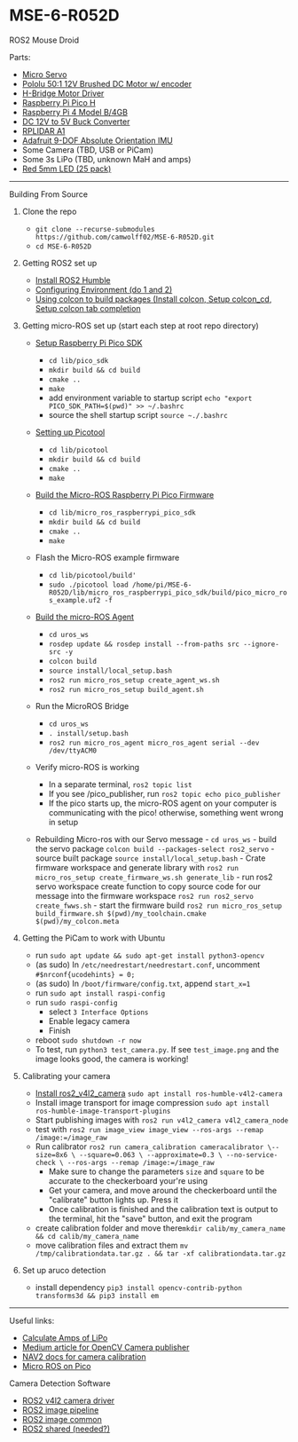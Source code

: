 # MSE-6-R052D
ROS2 Mouse Droid

Parts:
- [Micro Servo](https://www.pishop.us/product/micro-servo-sg92r/)
- [Pololu 50:1 12V Brushed DC Motor w/ encoder](https://www.pololu.com/product/4753)
- [H-Bridge Motor Driver](https://www.pishop.us/product/hw-095a-l298-stepper-motor-driver-module-dc-dual-h-bridge/)
- [Raspberry Pi Pico H](https://www.pishop.us/product/raspberry-pi-pico-h-pre-soldered-headers/)
- [Raspberry Pi 4 Model B/4GB](https://www.pishop.us/product/raspberry-pi-4-model-b-4gb/)
- [DC 12V to 5V Buck Converter](https://www.pishop.us/product/dc-dc-12v-to-3-3v-5v-12v-power-module-multi-output-voltage-conversion/)
- [RPLIDAR A1](https://www.adafruit.com/product/4010)
- [Adafruit 9-DOF Absolute Orientation IMU](https://www.pishop.us/product/adafruit-9-dof-absolute-orientation-imu-fusion-breakout-bno055/)
- Some Camera (TBD, USB or PiCam)
- Some 3s LiPo (TBD, unknown MaH and amps)
- [Red 5mm LED (25 pack)](https://www.pishop.us/product/super-bright-red-5mm-led-25-pack/)

--------------------------------------------------------------------------------------------------------------------------------------------

Building From Source
1. Clone the repo
      - `git clone --recurse-submodules https://github.com/camwolff02/MSE-6-R052D.git`
      - `cd MSE-6-R052D`

2. Getting ROS2 set up
      - [Install ROS2 Humble](https://docs.ros.org/en/humble/Installation/Ubuntu-Install-Debians.html)
      - [Configuring Environment (do 1 and 2)](https://docs.ros.org/en/humble/Tutorials/Beginner-CLI-Tools/Configuring-ROS2-Environment.html)
      - [Using colcon to build packages (Install colcon, Setup colcon_cd, Setup colcon tab completion](https://docs.ros.org/en/humble/Tutorials/Beginner-Client-Libraries/Colcon-Tutorial.html#)

3. Getting micro-ROS set up (start each step at root repo directory)
      - [Setup Raspberry Pi Pico SDK](https://github.com/raspberrypi/pico-sdk)
        - `cd lib/pico_sdk`
        - `mkdir build && cd build`
        - `cmake ..`
        - `make`
        - add environment variable to startup script `echo "export PICO_SDK_PATH=$(pwd)" >> ~/.bashrc`
        - source the shell startup script `source ~./.bashrc`

      - [Setting up Picotool](https://github.com/raspberrypi/picotool)
        - `cd lib/picotool`
        - `mkdir build && cd build`
        - `cmake ..`
        - `make`

      - [Build the Micro-ROS Raspberry Pi Pico Firmware](https://github.com/micro-ROS/micro_ros_raspberrypi_pico_sdk)
        - `cd lib/micro_ros_raspberrypi_pico_sdk`
        - `mkdir build && cd build`
        - `cmake ..`
        - `make`
      
      - Flash the Micro-ROS example firmware
        - `cd lib/picotool/build'` 
        - `sudo ./picotool load /home/pi/MSE-6-R052D/lib/micro_ros_raspberrypi_pico_sdk/build/pico_micro_ros_example.uf2 -f`
      
      - [Build the micro-ROS Agent](https://github.com/micro-ROS/micro_ros_setup/tree/humble#building)
        - `cd uros_ws`
        - `rosdep update && rosdep install --from-paths src --ignore-src -y`
        - `colcon build`
        - `source install/local_setup.bash`
        - `ros2 run micro_ros_setup create_agent_ws.sh`
        - `ros2 run micro_ros_setup build_agent.sh`

      - Run the MicroROS Bridge
        - `cd uros_ws`
        - `. install/setup.bash`
        - `ros2 run micro_ros_agent micro_ros_agent serial --dev /dev/ttyACM0`
   
      - Verify micro-ROS is working
        - In a separate terminal, `ros2 topic list`
        - If you see /pico_publisher, run `ros2 topic echo pico_publisher`
        - If the pico starts up, the micro-ROS agent on your computer is communicating with the pico! otherwise, something went wrong in setup

      - Rebuilding Micro-ros with our Servo message
            - `cd uros_ws`
            - build the servo package `colcon build --packages-select ros2_servo`
            - source built package `source install/local_setup.bash`
            - Crate firmware workspace and generate library with `ros2 run micro_ros_setup create_firmware_ws.sh generate_lib`
            - run ros2 servo workspace create function to copy source code for our message into the firmware workspace `ros2 run ros2_servo create_fwws.sh`
            - start the firmware build `ros2 run micro_ros_setup build_firmware.sh $(pwd)/my_toolchain.cmake $(pwd)/my_colcon.meta`
      

<VERIFIED AND WORKING UP TO THIS POINT>

4. Getting the PiCam to work with Ubuntu
      - run `sudo apt update && sudo apt-get install python3-opencv`
      - (as sudo) In `/etc/needrestart/needrestart.conf`, uncomment `#$nrconf{ucodehints} = 0;`
      - (as sudo) In `/boot/firmware/config.txt`, append `start_x=1`
      - run `sudo apt install raspi-config`
      - run `sudo raspi-config`
        - select `3 Interface Options`
        - Enable legacy camera
        - Finish
      - reboot `sudo shutdown -r now`
      - To test, run `python3 test_camera.py`. If see `test_image.png` and the image looks good, the camera is working!

5. Calibrating your camera
      - [Install ros2_v4l2_camera](https://github.com/tier4/ros2_v4l2_camera) `sudo apt install ros-humble-v4l2-camera`
      - Install image transport for image compression `sudo apt install ros-humble-image-transport-plugins`
      - Start publishing images with `ros2 run v4l2_camera v4l2_camera_node`
      - test with `ros2 run image_view image_view --ros-args --remap /image:=/image_raw`
      - Run calibrator `ros2 run camera_calibration cameracalibrator \--size=8x6 \ --square=0.063 \ --approximate=0.3 \ --no-service-check \ --ros-args --remap /image:=/image_raw`
        - Make sure to change the parameters `size` and `square` to be accurate to the checkerboard your're using
        - Get your camera, and move around the checkerboard until the "calibrate" button lights up. Press it
        - Once calibration is finished and the calibration text is output to the terminal, hit the "save" button, and exit the program 
      - create calibration folder and move there`mkdir calib/my_camera_name && cd calib/my_camera_name`
      - move calibration files and extract them `mv /tmp/calibrationdata.tar.gz . && tar -xf calibrationdata.tar.gz`
  
6. Set up aruco detection
      - install dependency `pip3 install opencv-contrib-python transforms3d && pip3 install em`
--------------------------------------------------------------------------------------------------------------------------------------------


Useful links:
- [Calculate Amps of LiPo](https://www.rogershobbycenter.com/lipoguide/)
- [Medium article for OpenCV Camera publisher](https://jeffzzq.medium.com/ros2-image-pipeline-tutorial-3b18903e7329)
- [NAV2 docs for camera calibration](https://navigation.ros.org/tutorials/docs/camera_calibration.html)
- [Micro ROS on Pico](https://www.youtube.com/playlist?list=PLspDyukWAtRU6CExohVFg07T98ssxdqy1)


Camera Detection Software
- [ROS2 v4l2 camera driver](https://github.com/tier4/ros2_v4l2_camera)
- [ROS2 image pipeline](https://github.com/ros-perception/image_pipeline/tree/humble)
- [ROS2 image common](https://github.com/ros-perception/image_common/tree/humble)
- [ROS2 shared (needed?)](https://github.com/ptrmu/ros2_shared)

